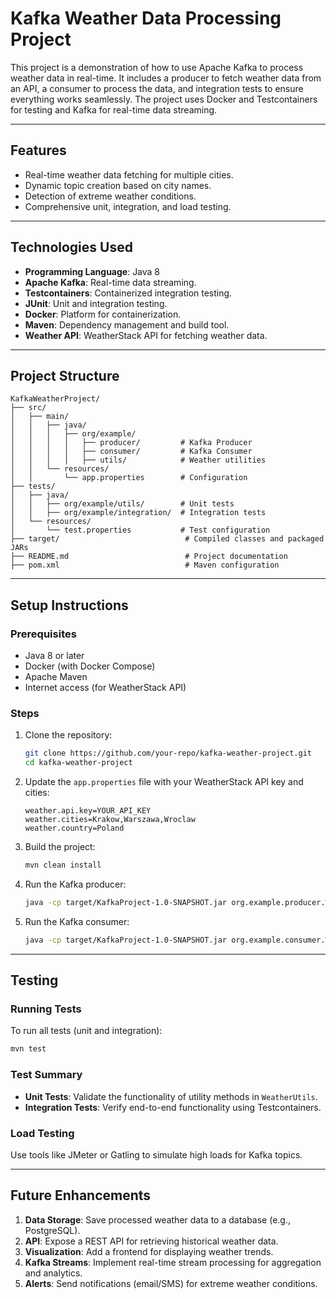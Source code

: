 # Kafka Weather Data Processing Project

This project is a demonstration of how to use Apache Kafka to process weather data in real-time. It includes a producer to fetch weather data from an API, a consumer to process the data, and integration tests to ensure everything works seamlessly. The project uses Docker and Testcontainers for testing and Kafka for real-time data streaming.

---

## **Features**

- Real-time weather data fetching for multiple cities.
- Dynamic topic creation based on city names.
- Detection of extreme weather conditions.
- Comprehensive unit, integration, and load testing.

---

## **Technologies Used**

- **Programming Language**: Java 8
- **Apache Kafka**: Real-time data streaming.
- **Testcontainers**: Containerized integration testing.
- **JUnit**: Unit and integration testing.
- **Docker**: Platform for containerization.
- **Maven**: Dependency management and build tool.
- **Weather API**: WeatherStack API for fetching weather data.

---

## **Project Structure**

```
KafkaWeatherProject/
├── src/
│   ├── main/
│   │   ├── java/
│   │   │   ├── org/example/
│   │   │   │   ├── producer/         # Kafka Producer
│   │   │   │   ├── consumer/         # Kafka Consumer
│   │   │   │   ├── utils/            # Weather utilities
│   │   └── resources/
│   │       └── app.properties        # Configuration
├── tests/
│   ├── java/
│   │   ├── org/example/utils/        # Unit tests
│   │   ├── org/example/integration/  # Integration tests
│   └── resources/
│       └── test.properties           # Test configuration
├── target/                            # Compiled classes and packaged JARs
├── README.md                          # Project documentation
├── pom.xml                            # Maven configuration
```

---

## **Setup Instructions**

### **Prerequisites**

- Java 8 or later
- Docker (with Docker Compose)
- Apache Maven
- Internet access (for WeatherStack API)

### **Steps**

1. Clone the repository:

   ```bash
   git clone https://github.com/your-repo/kafka-weather-project.git
   cd kafka-weather-project
   ```

2. Update the `app.properties` file with your WeatherStack API key and cities:

   ```properties
   weather.api.key=YOUR_API_KEY
   weather.cities=Krakow,Warszawa,Wroclaw
   weather.country=Poland
   ```

3. Build the project:

   ```bash
   mvn clean install
   ```

4. Run the Kafka producer:

   ```bash
   java -cp target/KafkaProject-1.0-SNAPSHOT.jar org.example.producer.WeatherDataProducer
   ```

5. Run the Kafka consumer:

   ```bash
   java -cp target/KafkaProject-1.0-SNAPSHOT.jar org.example.consumer.WeatherDataConsumer
   ```

---

## **Testing**

### **Running Tests**

To run all tests (unit and integration):

```bash
mvn test
```

### **Test Summary**

- **Unit Tests**: Validate the functionality of utility methods in `WeatherUtils`.
- **Integration Tests**: Verify end-to-end functionality using Testcontainers.

### **Load Testing**

Use tools like JMeter or Gatling to simulate high loads for Kafka topics.

---

## **Future Enhancements**

1. **Data Storage**: Save processed weather data to a database (e.g., PostgreSQL).
2. **API**: Expose a REST API for retrieving historical weather data.
3. **Visualization**: Add a frontend for displaying weather trends.
4. **Kafka Streams**: Implement real-time stream processing for aggregation and analytics.
5. **Alerts**: Send notifications (email/SMS) for extreme weather conditions.

